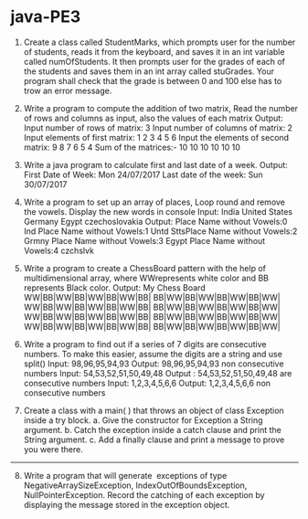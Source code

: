 # java-PE3

1. Create a class called StudentMarks, which prompts user for the number of students, reads it
from the keyboard, and saves it in an int variable called numOfStudents. It then prompts user for the
grades of each of the students and saves them in an int array called stuGrades. Your program shall
check that the grade is between 0 and 100 else has to trow an error message.

2. Write a program to compute the addition of two matrix, Read the number of rows and columns
as input, also the values of each matrix
Output:
Input number of rows of matrix: 3
Input number of columns of matrix: 2
Input elements of first matrix: 1 2 3 4 5 6
Input the elements of second matrix: 9 8 7 6 5 4
Sum of the matrices:-
10
10
10
10
10
10

3. Write a java program to calculate first and last date of a week.
Output:
First Date of Week:
Mon 24/07/2017
Last date of the week:
Sun 30/07/2017

4. Write a program to set up an array of places, Loop round and remove the vowels. Display the new
words in console
Input:
India
United States
Germany
Egypt
czechoslovakia
Output:
Place Name without Vowels:0 Ind
Place Name without Vowels:1 Untd SttsPlace Name without Vowels:2 Grmny
Place Name without Vowels:3 Egypt
Place Name without Vowels:4 czchslvk


5. Write a program to create a ChessBoard pattern with the help of multidimensional array, where
WWrepresents white color and BB represents Black color.
Output:
My Chess Board
WW|BB|WW|BB|WW|BB|WW|BB|
BB|WW|BB|WW|BB|WW|BB|WW|
WW|BB|WW|BB|WW|BB|WW|BB|
BB|WW|BB|WW|BB|WW|BB|WW|
WW|BB|WW|BB|WW|BB|WW|BB|
BB|WW|BB|WW|BB|WW|BB|WW|
WW|BB|WW|BB|WW|BB|WW|BB|
BB|WW|BB|WW|BB|WW|BB|WW|


6. Write a program to find out if a series of 7 digits are consecutive numbers. To make this easier,
assume the digits are a ​ string​ and use split()
Input: 98,96,95,94,93
Output: 98,96,95,94,93 non consecutive numbers
Input: 54,53,52,51,50,49,48
Output : 54,53,52,51,50,49,48 are consecutive numbers
Input: 1,2,3,4,5,6,6
Output: 1,2,3,4,5,6,6 non consecutive numbers


7. Create a class with a main( ) that throws an object of class Exception inside a try block.
a. Give the constructor for Exception a ​ String​ argument.
b. Catch the exception inside a catch clause and print the ​ String​ argument.
c. Add a finally clause and print a message to prove you were there.



---------------------------------------------------------------------------------------------------------------------------------------

8. Write a program that will generate ​ exceptions​ of type NegativeArraySizeException,
IndexOutOfBoundsException, NullPointerException. Record the catching of each exception by
displaying the message stored in the exception object.
